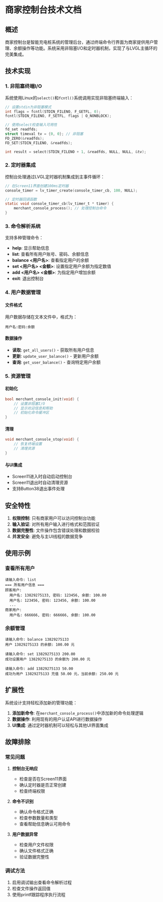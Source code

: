 # 商家控制台技术文档

## 概述

商家控制台是智能充电桩系统的管理后台，通过终端命令行界面为商家提供用户管理、余额操作等功能。系统采用非阻塞I/O和定时器机制，实现了与LVGL主循环的完美集成。

## 技术实现

### 1. 非阻塞终端I/O

系统使用Linux的`select()`和`fcntl()`系统调用实现非阻塞终端输入：

```c
// 设置stdin为非阻塞模式
int flags = fcntl(STDIN_FILENO, F_GETFL, 0);
fcntl(STDIN_FILENO, F_SETFL, flags | O_NONBLOCK);

// 使用select检查输入可用性
fd_set readfds;
struct timeval tv = {0, 0}; // 非阻塞
FD_ZERO(&readfds);
FD_SET(STDIN_FILENO, &readfds);

int result = select(STDIN_FILENO + 1, &readfds, NULL, NULL, &tv);
```

### 2. 定时器集成

控制台处理通过LVGL定时器机制集成到主事件循环：

```c
// 在Screen11界面创建100ms定时器
console_timer = lv_timer_create(console_timer_cb, 100, NULL);

// 定时器回调函数
static void console_timer_cb(lv_timer_t * timer) {
    merchant_console_process(); // 处理控制台命令
}
```

### 3. 命令解析系统

支持多种管理命令：

- **help**: 显示帮助信息
- **list**: 查看所有用户账号、密码、余额信息
- **balance <用户名>**: 查看指定用户的余额
- **set <用户名> <金额>**: 设置指定用户余额为指定数值
- **add <用户名> <金额>**: 为指定用户增加余额
- **exit**: 退出控制台

### 4. 用户数据管理

#### 文件格式
用户数据存储在文本文件中，格式为：
```
用户名:密码:余额
```

#### 数据操作
- **读取**: `get_all_users()` - 获取所有用户信息
- **更新**: `update_user_balance()` - 更新用户余额
- **查询**: `get_user_balance()` - 查询特定用户余额

### 5. 资源管理

#### 初始化
```c
bool merchant_console_init(void) {
    // 设置非阻塞I/O
    // 显示欢迎信息和帮助
    // 初始化命令缓冲区
}
```

#### 清理
```c
void merchant_console_stop(void) {
    // 恢复终端设置
    // 清理资源
}
```

#### 与UI集成
- Screen11进入时自动启动控制台
- Screen11退出时自动清理资源
- 支持Button38退出事件处理

## 安全特性

1. **权限控制**: 只有商家用户可以访问控制台功能
2. **输入验证**: 对所有用户输入进行格式和范围验证
3. **数据完整性**: 文件操作包含错误处理和数据校验
4. **并发安全**: 避免与主UI线程的数据竞争

## 使用示例

### 查看所有用户
```
请输入命令: list
=== 所有用户信息 ===
顾客用户:
  用户名: 13829275133, 密码: 123456, 余额: 100.00
  用户名: 123456, 密码: 123456, 余额: 100.00
  ...
商家用户:
  用户名: 666666, 密码: 666666, 余额: 100.00
```

### 余额管理
```
请输入命令: balance 13829275133
用户 13829275133 的余额: 100.00 元

请输入命令: set 13829275133 200.00
成功设置用户 13829275133 的余额为 200.00 元

请输入命令: add 13829275133 50.00
成功为用户 13829275133 充值 50.00 元，当前余额: 250.00 元
```

## 扩展性

系统设计支持轻松添加新的管理功能：

1. **添加新命令**: 在`merchant_console_process()`中添加新的命令处理逻辑
2. **数据操作**: 利用现有的用户认证API进行数据操作
3. **UI集成**: 通过定时器机制可以轻松与其他UI界面集成

## 故障排除

### 常见问题

1. **控制台无响应**
   - 检查是否在Screen11界面
   - 确认定时器是否正常创建
   - 检查终端权限

2. **命令不识别**
   - 确认命令格式正确
   - 检查参数数量和类型
   - 查看帮助信息确认可用命令

3. **用户数据异常**
   - 检查用户文件权限
   - 确认文件格式正确
   - 验证数据完整性

### 调试方法

1. 启用调试输出查看命令解析过程
2. 检查文件操作返回值
3. 使用printf跟踪程序执行流程

